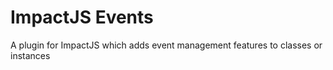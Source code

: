 ImpactJS Events
===============

A plugin for ImpactJS which adds event management features to classes or instances
